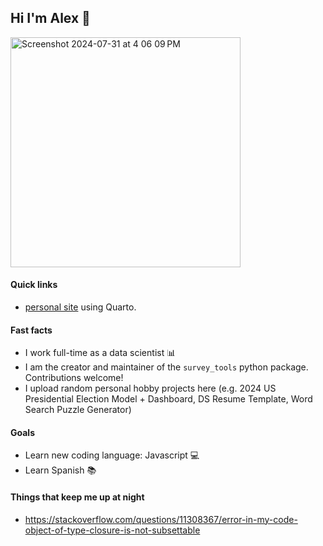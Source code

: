 ## Hi I'm Alex 👋

<img width="368" alt="Screenshot 2024-07-31 at 4 06 09 PM" src="https://github.com/user-attachments/assets/80d155f3-973d-4f60-8eb0-b84e0d4e066e">

#### Quick links
- [personal site](https://alexbass.me) using Quarto.

#### Fast facts
- I work full-time as a data scientist :bar_chart:
- I am the creator and maintainer of the `survey_tools` python package. Contributions welcome!
- I upload random personal hobby projects here (e.g. 2024 US Presidential Election Model + Dashboard, DS Resume Template, Word Search Puzzle Generator)

#### Goals
- Learn new coding language: Javascript :computer:
- Learn Spanish :books:

#### Things that keep me up at night
- https://stackoverflow.com/questions/11308367/error-in-my-code-object-of-type-closure-is-not-subsettable
